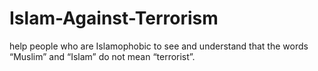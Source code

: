 # Islam-Against-Terrorism
help people who are Islamophobic to see and understand that the words “Muslim” and “Islam” do not mean “terrorist”.
